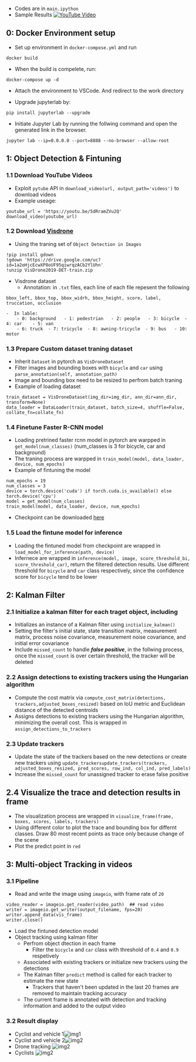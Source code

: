 - Codes are in `main.ipython`
- Sample Results
[![YouTube Video](https://img.youtube.com/vi/HR3QH3iTXAU/0.jpg)](https://youtu.be/HR3QH3iTXAU)

0: Docker Environment setup
--
- Set up environment in `docker-compose.yml` and run 
```
docker build
```

- When the build is compelete, run:
```
docker-compose up -d
```

- Attach the environment to VSCode. And redirect to the work directory

- Upgrade jupyterlab by:
```
pip install jupyterlab --upgrade
```

- Initiate Jupyter Lab by running the follwing command and open the generated link in the browser.
```
jupyter lab --ip=0.0.0.0 --port=8888 --no-browser --allow-root
```

1: Object Detection & Fintuning
--
### 1.1 Download YouTube Videos
- Exploit `pytube` API in `download_video(url, output_path='videos')` to download videos
- Example useage:
```
youtube_url = 'https://youtu.be/5dRramZVu2Q'
download_video(youtube_url)
```

### 1.2 Download [Visdrone](https://github.com/VisDrone/VisDrone-Dataset)
- Using the traning set of  `Object Detection in Images`
```
!pip install gdown
!gdown 'https://drive.google.com/uc?id=1a2oHjcEcwXP8oUF95qiwrqzACb2YlUhn'
!unzip VisDrone2019-DET-train.zip
```
- Visdrone dataset
	- Annotation: in `.txt` files, each line of each file repesent the following
```
bbox_left, bbox_top, bbox_widrh, bbox_height, score, label, truccation, occlusion
```
	-  In lable:
		- 0: background   - 1: pedestrian   - 2: people   - 3: bicycle  - 4: car    - 5: van
		- 6: truck  - 7: tricycle  - 8: awning-tricycle  - 9: bus   - 10: motor
### 1.3 Prepare Custom dataset traning dataset
- Inherit `Dataset` in pytorch as `VisDroneDataset`
- Filter images and bounding boxes with `bicycle` and `car` using  `parse_annotation(self, annotation_path)`
- Image and bounding box need to be resized to perfrom batch traning
- Example of loading dataset
```
train_dataset = VisDroneDataset(img_dir=img_dir, ann_dir=ann_dir, transform=None)
data_loader = DataLoader(train_dataset, batch_size=4, shuffle=False, collate_fn=collate_fn)
```

### 1.4 Finetune Faster R-CNN model
- Loading pretrined faster rcnn model in pytorch are warpped in `get_model(num_classes)` (num_classes is 3 for bicycle, car and background)
- The traning process are warpped in `train_model(model, data_loader, device, num_epochs)`
- Example of fintuning the model
```
num_epochs = 19
num_classes = 3
device = torch.device('cuda') if torch.cuda.is_available() else torch.device('cpu')
model = get_model(num_classes)
train_model(model, data_loader, device, num_epochs)
```
- Checkpoint can be downloaded [here](https://drive.google.com/file/d/1okY3C0KB0pJ9qVbUdB-PjoDQaxHcM0kA/view?usp=sharing)

### 1.5 Load the fintune model for inference
- Loading the fintuned model from checkpoint are wrapped in  `load_model_for_inference(path, device)`
- Infernece are wrapped in `inference(model, image, score_threshold_bi, score_threshold_car)`, return the filtered detection results. Use different threshold for `bicycle` and `car` class respectively, since the confidence score for `bicycle` tend to be lower

2: Kalman Filter
--
### 2.1  Initialize a kalman filter for each traget object, including
- Initializes an instance of a Kalman filter using `initialize_kalman()`
- Setting the filter's initial state, state transition matrix, measurement matrix, process noise covariance, measurement noise covariance, and initial error covariance
- Include `missed_count` to handle ***false positive***, in the follwing process, once the `missed_count` is over certain threshold, the tracker will be deleted
### 2.2 Assign detections to existing trackers using the Hungarian algorithm
- Compute the cost matrix via `compute_cost_matrix(detections, trackers,adjusted_boxes_resized)` based on IoU metric and Euclidean distance of the detected centroids
- Assigns detections to existing trackers using the Hungarian algorithm, minimizing the overall cost. This is wrapped in `assign_detections_to_trackers`
### 2.3 Update trackers
- Update the state of the trackers based on the new detections or create new trackers using `update_trackersupdate_trackers(trackers, adjusted_boxes_resized, pred_scores, row_ind, col_ind, pred_labels)`
- Increase the `missed_count` for unassigned tracker to erase false positive

## 2.4 Visualize the trace and detection results in frame
- The visualization process are wrapped in `visualize_frame(frame, boxes, scores, labels, trackers)`
- Using different color to plot the trace and bounding box for differnt classes. Draw 80 most recent points as trace only because change of the scene
- Plot the predict point in `red`

3: Multi-object Tracking in videos
--
### 3.1 Pipeline
- Read and write the image using `imageio`, with frame rate of `20`
```
video_reader = imageio.get_reader(video_path)  ## read video
writer = imageio.get_writer(output_filename, fps=20)
writer.append_data(vis_frame)
writer.close()
```
- Load the fintuned detection model
- Object tracking using kalman filter
	- Perfrom object dtection in each frame
		- Filter the `bicycle` and `car` class with threshold of  `0.4`  and `0.9` respetively
	- Associated with existing trackers or initialize new trackers using the detections
	- The Kalman filter `predict` method is called for each tracker to estimate the new state
		- Trackers that haven't been updated in the last 20 frames are removed to maintain tracking accuracy
	- The current frame is annotated with detection and tracking information and added to the output video

### 3.2 Result display
- Cyclist and vehicle 1![img1](example_img/1.png)
- Cyclist and vehicle 2![img2](example_img/2.png)
- Drone tracking ![img2](example_img/3.png)
- Cyclists ![img2](example_img/4.png)
